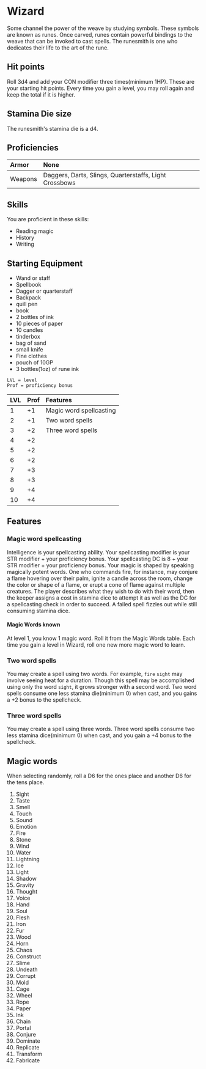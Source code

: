 # Wizard
Some channel the power of the weave by studying symbols. These symbols are known as runes. Once carved, runes contain powerful bindings to the weave that can be invoked to cast spells. The runesmith is one who dedicates their life to the art of the rune.

## Hit points
Roll 3d4 and add your CON modifier three times(minimum 1HP). These are your starting hit points. Every time you gain a level, you may roll again and keep the total if it is higher.

## Stamina Die size
The runesmith's stamina die is a d4.

## Proficiencies
| Armor         | None                                                   |
|:--------------|:-------------------------------------------------------|
| Weapons       | Daggers, Darts, Slings, Quarterstaffs, Light Crossbows |

## Skills
You are proficient in these skills:
- Reading magic
- History
- Writing

## Starting Equipment
- Wand or staff
- Spellbook
- Dagger or quarterstaff
- Backpack
- quill pen
- book
- 2 bottles of ink
- 10 pieces of paper
- 10 candles
- tinderbox
- bag of sand
- small knife
- Fine clothes
- pouch of 10GP
- 3 bottles(1oz) of rune ink

```
LVL = level
Prof = proficiency bonus
```

| LVL |Prof |    Features              |
|:----|:----|:-------------------------|
|   1 | +1  | Magic word spellcasting  |
|   2 | +1  | Two word spells          |
|   3 | +2  | Three word spells        |
|   4 | +2  |                          |
|   5 | +2  |                          |
|   6 | +2  |                          |
|   7 | +3  |                          |
|   8 | +3  |                          |
|   9 | +4  |                          |
|  10 | +4  |                          |


## Features

### Magic word spellcasting
Intelligence is your spellcasting ability. Your spellcasting modifier is your STR modifier + your proficiency bonus. Your spellcasting DC is 8 + your STR modifier + your proficiency bonus. Your magic is shaped by speaking magically potent words. One who commands fire, for instance, may conjure a flame hovering over their palm, ignite a candle across the room, change the color or shape of a flame, or erupt a cone of flame against multiple creatures.  The player describes what they wish to do with their word, then the keeper assigns a cost in stamina dice to attempt it as well as the DC for a spellcasting check in order to succeed. A failed spell fizzles out while still consuming stamina dice.

#### Magic Words known
At level 1, you know 1 magic word. Roll it from the Magic Words table. Each time you gain a level in Wizard, roll one new more magic word to learn.

### Two word spells
You may create a spell using two words. For example, `fire` `sight` may involve seeing heat for a duration. Though this spell may be accomplished using only the word `sight`, it grows stronger with a second word. Two word spells consume one less stamina die(minimum 0) when cast, and you gains a +2 bonus to the spellcheck.

### Three word spells
You may create a spell using three words. Three word spells consume two less stamina dice(minimum 0) when cast, and you gain a +4 bonus to the spellcheck.

## Magic words
When selecting randomly, roll a D6 for the ones place and another D6 for the tens place.

1. Sight
2. Taste
3. Smell
4. Touch
5. Sound
6. Emotion
11. Fire
12. Stone
13. Wind
14. Water
15. Lightning
16. Ice
21. Light
22. Shadow
23. Gravity
24. Thought
25. Voice
26. Hand
31. Soul
32. Flesh
33. Iron
34. Fur
35. Wood
36. Horn
41. Chaos
42. Construct
43. Slime
44. Undeath
45. Corrupt
46. Mold
51. Cage
52. Wheel
53. Rope
54. Paper
55. Ink
56. Chain
61. Portal
62. Conjure
63. Dominate
64. Replicate
65. Transform
66. Fabricate